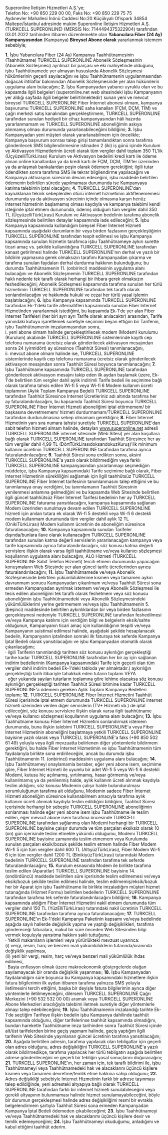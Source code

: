 <!-- 2024-10-04 Dmitrii Fediuk https://upwork.com/fl/mage2pro
1) «Document knowledge for «Turkcell Superonline» custom GPT»: https://github.com/dmitrii-fediuk/chatgpt/issues/6 -->

Superonline İletişim Hizmetleri A.Ş.'ye;  
Telefon No: +90 850 229 00 00, Faks No: +90 850 229 75 75  
Aydınevler Mahallesi İnönü Caddesi No:20 Küçükyalı Ofispark 34854 Maltepe/İstanbul adresinde mukim Superonline İletişim Hizmetleri A.Ş. (TURKCELL SUPERONLINE) (MERSİS No: 7144494375322904) tarafından 03.01.2022 tarihinden itibaren düzenlemekte olan **Yabancılara Fiber (24 Ay) Kampanyasından** (Kampanya) **Bireysel Abone olarak** yararlanmak istemem sebebiyle;

**1.** İşbu Yabancılara Fiber (24 Ay) Kampanya Taahhütnamesinin (Taahhütname) TURKCELL SUPERONLINE Abonelik Sözleşmesinin (Abonelik Sözleşmesi) ayrılmaz bir parçası ve eki mahiyetinde olduğunu, işbu Taahhütnamede yer almayan hususlarda Abonelik Sözleşmesi hükümlerinin geçerli sayılacağını ve işbu Taahhütnamenin uygulanmasından doğacak ihtilaflar bakımından Abonelik Sözleşmesinde yer alan hükümlerin uygulama alanı bulacağını;
**2.** İşbu Kampanyadan yabancı uyruklu olan ve bu kapsamda ilgili belgeleri (superonline.net web sitesindeki işbu Kampanyanın yer aldığı sayfada ilgili belgeler belirtilmektedir) sunan yeni ve mevcut bireysel TURKCELL SUPERONLINE Fiber İnternet abonesi olmam, kampanya başvurumu TURKCELL SUPERONLINE saha kanalları (FÇM, DÇM, TİM) ve çağrı merkezi satış kanalından gerçekleştirmem, TURKCELL SUPERONLINE tarafından sunulan hediyeli bir cihaz kampanyasından hâli hazırda yararlanmamam ve TURKCELL SUPERONLINE aboneliğimin askıya alınmamış olması durumunda yararlanabileceğimi bildiğimi;
**3.** İşbu Kampanyadan yeni müşteri olarak yararlanabilmem için öncelikle; Kampanya başvurum sonrası talep girişi tamamlandıktan sonra tarafıma gönderilecek SMS bilgilendirmesine istinaden 2 (iki) iş günü içinde Kurulum ve Aktivasyon Hizmetlerinin ücreti olarak tüm vergiler dahil toplam 350 TL'lik (ÜçyüzelliTürkLirası) Kurulum ve Aktivasyon bedelini kredi kartı ile ödeme alınan online kanallardan ya da kredi kartı ile FÇM, DÇM, TİM'ler üzerinden ya da anlaşmalı bankalardan peşin olarak ödemem gerektiğini; ilgili tutar ödendikten sonra tarafıma SMS ile tekrar bilgilendirme yapılacağını ve Kampanya aktivasyon sürecinin devam edeceğini, işbu maddede belirtilen ödemenin belirtilen sürede yapılmaması durumunda ise Kampanyaya katılma talebimin iptal olacağını;
**4.** TURKCELL SUPERONLINE'dan kaynaklanan teknik sebeplerden ötürü internet hizmetimin aktiflenememesi durumunda ya da aktivasyon sürecinin içinde olmasına karşın henüz internet hizmetinin başlamamış olması kaydıyla ve kampanya talebimi kendi isteğimle iptal etmem durumunda, ödemiş olduğum tüm vergiler dahil 350 TL (ÜçyüzelliTürkLirası) Kurulum ve Aktivasyon bedelinin tarafıma abonelik sözleşmesinde belirtilen detaylar kapsamında iade edileceğini;
**5.** İşbu Kampanya kapsamında kullandığım bireysel Fiber İnternet Hizmeti kapsamında aşağıdaki durumların bir veya birden fazlasının gerçekleştiğinin TURKCELL SUPERONLINE tarafından tespit edilmesi ve işbu Kampanya kapsamında sunulan hizmetin tarafımca işbu Taahhütnameye aykırı surette ticari amaç vs. şekilde kullanıldığına TURKCELL SUPERONLINE tarafından kanaat getirilmesi halinde TURKCELL SUPERONLINE'nın derhal ve yazılı bir bildirim yapmasına gerek olmaksızın tarafımı Kampanyadan çıkarma ve tarafıma sunulan faydaları derhal durdurma hakkının bulunduğunu; bu durumda Taahhütnamenin 11. (onbirinci) maddesinin uygulama alanı bulacağını ve Abonelik Sözleşmemin TURKCELL SUPERONLINE tarafından haklı nedenle tek taraflı olarak herhangi bir ihbara gerek olmaksızın feshedileceğini; Abonelik Sözleşmesi kapsamında tarafıma sunulan her türlü hizmetimin TURKCELL SUPERONLINE tarafından tek taraflı olarak sonlandırılacağını ve hakkımda hukuki ve cezai her türlü yasal işlemin başlatılacağını;
**6.** İşbu Kampanya kapsamında TURKCELL SUPERONLINE tarafından Ek-1'deki tarife alternatifleri kapsamında sunulan Fiber Internet Hizmetinden yararlanmak istediğimi, bu kapsamda Ek-1'de yer alan Fiber Internet Tarifeleri (her biri ayrı ayrı Tarife olarak anılacaktır) arasından, Tarife yanındaki kutuyu işaretlemek suretiyle seçimimi beyan ettiğim bir Tarifenin, işbu Taahhütnamenin imzalanmasından sonra,  
i. yeni abone olmam halinde gerçekleştirilecek modem (Modem) kurulumu (Kurulum) akabinde TURKCELL SUPERONLINE sistemlerinde kayıtlı cep telefonu numarama ücretsiz olarak gönderilecek aktivasyon mesajından sonra 24 (yirmidört) ay süresince (Taahhüt Süresi) tanımlanacağını,  
ii. mevcut abone olmam halinde ise, TURKCELL SUPERONLINE sistemlerinde kayıtlı cep telefonu numarama ücretsiz olarak gönderilecek aktivasyon mesajından sonra Taahhüt Süresi boyunca tanımlanacağını;
**7.** İşbu Taahhütname kapsamında TURKCELL SUPERONLINE tarafından gönderilecek aktivasyon mesajını takip eden ilk aydan başlamak üzere, Ek-1'de belirtilen tüm vergiler dahil aylık indirimli Tarife bedeli ile seçimime bağlı olarak tarafıma tahsis edilen Wi-fi 5 veya Wi-fi 6 Modem kullanım ücreti toplamının (Aylık Toplam Kampanya Bedeli) TURKCELL SUPERONLINE tarafından Taahhüt Süresince Internet Ücretleriniz adı altında tarafıma her ay faturalandırılacağını, bu kapsamda Taahhüt Süresi boyunca TURKCELL SUPERONLINE Fiber İnternet Hizmeti aboneliğimi iptal ettirmemem/ bir başkasına devretmemem/ hizmeti durdurmamam/TURKCELL SUPERONLINE tarafından durdurulmasına sebep olmamam gerektiğini;
**8.** Fiber Internet Hizmetinin yanı sıra numara tahsisi suretiyle TURKCELL SUPERONLINE'dan sabit telefon hizmeti almam halinde, detayları www.superonline.net adresli TURKCELL SUPERONLINE internet sitesinde (Web Sitesi) yer alan koşullara bağlı olarak TURKCELL SUPERONLINE tarafından Taahhüt Süresince her ay tüm vergiler dahil 4,99 TL (DörtTürkLirasıdoksandokuzKuruş)'lik minimum kullanım ücretinin TURKCELL SUPERONLINE tarafından tarafıma ayrıca faturalandırılacağını;
**9.** Taahhüt Süresi sona erdikten sonra, aksini TURKCELL SUPERONLINE'a yazılı olarak bildirmediğim veya farklı TURKCELL SUPERONLINE kampanyasından yararlanmayı seçmediğim müddetçe, işbu Kampanya kapsamındaki Tarife seçimime bağlı olarak, Fiber Internet Hizmetinin sürekliliğini sağlamak için ilgili taahhütsüz TURKCELL SUPERONLINE Fiber İnternet tarifesinin tanımlanmasını talep ettiğimi ve bu tanımlamaya onay verdiğimi, bu tanımlamanın Taahhüt Süresinin yenilenmesi anlamına gelmediğini ve bu kapsamda Web Sitesinde belirtilen ilgili güncel taahhütsüz Fiber İnternet Tarifesi bedelinin her ay TURKCELL SUPERONLINE faturama yansıtılacağını, kampanya kapsamında sağlanan Modem üzerinden sunulmaya devam edilen TURKCELL SUPERONLINE hizmeti için anılan tutara ek olarak Wi-fi 5 destekli veya Wi-fi 6 destekli modem kullanmam durumunda tüm vergiler dahil aylık 12 TL (OnikiTürkLirası) Modem kullanım ücretinin de aboneliğim süresince faturalanacağını;
**10.** Kampanya kapsamında sunulan Tarifeler dışında/bunlara ilave olarak kullanacağım TURKCELL SUPERONLINE tarafından sunulan katma değerli servislerin yararlanacağım kampanya veya tarife kapsamında ayrıca faturalandırılacağını, söz konusu katma değerli servislere ilişkin olarak varsa ilgili taahhütname ve/veya kullanıcı sözleşmesi koşullarının uygulama alanı bulacağını, ALO Hizmeti (TURKCELL SUPERONLINE Sabit Telefon Hizmeti) tercih etmem durumunda yapacağım konuşmaların Web Sitesinde yer alan güncel tarife ücretlerinden ayrıca faturalandırılacağını;
**11.** İşbu Taahhütnamede ve/veya Abonelik Sözleşmesinde belirtilen yükümlülüklerime kısmen veya tamamen aykırı davranmam sonucu Kampanyadan çıkarılmam ve/veya Taahhüt Süresi sona ermeden Kampanyadan ayrılmak istemem ve/veya Abonelik Sözleşmesi ile tesis edilen aboneliğimi tek taraflı olarak feshetmem veya söz konusu aboneliğimin işbu Taahhütnamedeki veya Abonelik Sözleşmesindeki yükümlülüklerimi yerine getirmemem ve/veya işbu Taahhütnamenin 5. (beşinci) maddesinde belirtilen aykırılıklardan bir veya birden fazlasının gerçekleşmesi nedeniyle TURKCELL SUPERONLINE tarafından feshedilmesi ve/veya Kampanya katılımı için verdiğim bilgi ve belgelerin eksik/sahte olduğunun, Kampanyanın ticari amaç için kullanıldığının tespiti ve/veya Kampanyanın suistimal edilmesi halinde, aşağıdaki şekilde hesaplanacak bedelin, Kampanyanın iptalinden sonraki ilk faturaya tek seferde Kampanya İptal Bedeli olarak yansıtılacağını ve işbu Kampanyadan otomatik olarak çıkarılacağımı;  
· ilgili Tarifenin tanımlandığı tarihten söz konusu aykırılığın gerçekleştiği tarihe kadar TURKCELL SUPERONLINE tarafından her bir ay için sağlanan indirim bedellerinin (Kampanya kapsamındaki Tarife için geçerli olan tüm vergiler dahil indirim bedeli Ek-1'deki tabloda yer almaktadır.) aykırılığın gerçekleştiği tarih itibariyle tahakkuk eden tutarın toplamı VEYA  
· eğer yukarıda sayılan tutarların toplamına göre lehime olacaksa söz konusu aykırılığın gerçekleştiği tarihten Taahhüt Süresi bitimine kadar TURKCELL SUPERONLINE'a ödemem gereken Aylık Toplam Kampanya Bedelleri toplamı;
**12.** TURKCELL SUPERONLINE Fiber İnternet Hizmetini Taahhüt Süresi içerisinde iptal etmem durumunda TURKCELL SUPERONLINE internet hizmeti üzerinden verilen diğer servislerin (TV+ Hizmeti vb.) de iptal edileceğini, söz konusu servislere ilişkin olarak varsa ilgili taahhütname ve/veya kullanıcı sözleşmesi koşullarının uygulama alanı bulacağını;
**13.** İşbu Taahhütname konusu Fiber İnternet Hizmetini sonlandırmak istemem durumunda, buna ilişkin talebimi TURKCELL SUPERONLINE'a veya Fiber İnternet Hizmetinin aboneliğini başlatmaya yetkili TURKCELL SUPERONLINE bayisine yazılı olarak veya TURKCELL SUPERONLINE'a faks (+90 850 502 61 49) yoluyla veya ilgili mevzuatta belirlenen diğer yöntemlerle bildirmem gerektiğini, bu halde Fiber İnternet Hizmetimin ve işbu Taahhütnamenin tüm faydalarıyla birlikte sona erdirileceğini, ancak bu durumda işbu Taahhütnamenin 11. (onbirinci) maddesinin uygulama alanı bulacağını;
**14.** İşbu Taahhütnameyi onaylamamla beraber, eğer yeni abone isem, seçimime göre, Fiber İnternet Hizmeti ile uyumlu bir adet Wi-fi 5 veya Wi-fi 6 destekli Modemi, kutusu hiç açılmamış, yırtılmamış, hasar görmemiş ve/veya kullanılmamış ya da yenilenmiş halde, aylık kullanım ücreti alınmak kaydıyla teslim aldığımı, söz konusu Modemin çalışır halde bulundurulması sorumluluğunun tarafıma ait olduğunu, Modemin sadece Fiber İnternet Hizmeti aboneliğim süresince kullanabilmem amacıyla tarafıma aylık kullanım ücreti alınmak kaydıyla teslim edildiğini bildiğimi, Taahhüt Süresi içerisinde herhangi bir sebeple TURKCELL SUPERONLINE aboneliğimin sonlanması halinde eğer yeni abone isem işbu Taahhütname ile teslim edilen, eğer mevcut abone isem tarafıma öncesinde TURKCELL SUPERONLINE tarafından sağlanmış olan Modemi herhangi bir TURKCELL SUPERONLINE bayisine çalışır durumda ve tüm parçaları eksiksiz olarak 10 (on) gün içerisinde teslim etmekle yükümlü olduğumu, Modemi TURKCELL SUPERONLINE bayisine zamanında teslim etmemem veya Kurulumda sunulan parçaları eksik/bozuk şekilde teslim etmem halinde Fiber Modem Wi-fi 5 için tüm vergiler dahil 600 TL (AltıyüzTürkLirası), Fiber Modem Wi-fi 6 için tüm vergiler dahil 1200 TL (BinikiyüzTürkLirası) tutarındaki Modem bedelinin TURKCELL SUPERONLINE tarafından tarafıma tek seferde faturalandırılacağını;
**15.** Kurulum esnasında Modem ile birlikte tarafıma teslim edilen (Aparatlar) TURKCELL SUPERONLINE bayisine 14. (ondördüncü) maddede belirtilen süre içerisinde teslim edilmemesi ve/veya eksik/bozuk şekilde teslim edilmesi halinde, teslim edilmemiş/eksik/bozuk her bir Aparat için işbu Taahhütname ile birlikte imzaladığım müşteri hizmet tutanağında (Hizmet Formu) belirtilen bedellerin TURKCELL SUPERONLINE tarafından tarafıma tek seferde faturalandırılacağını bildiğimi;
**16.** Kampanya kapsamında aldığım Fiber İnternet Hizmetini nakil etmem durumunda tüm vergiler dahil 150 TL (YüzElliTürkLirası) tutarındaki nakil ücretinin TURKCELL SUPERONLINE tarafından tarafıma ayrıca faturalanacağını;
**17.** TURKCELL SUPERONLINE'ın Ek-1'deki Kampanya Paketinin kapsamı ve/veya bedelinde aşağıda sayılı hallerde değişiklik yapma ve yaptığı değişiklikleri, tarafıma göndereceği faturalara, makul bir süre önceden Web Sitesinden bilgi vermek koşuluyla yansıtma hakkını saklı tuttuğunu;  
· Yetkili makamların işlemleri veya yürürlükteki mevzuat uyarınca:  
(i) vergi, resim, harç ve benzeri mali yükümlülüklerin tutarında/oranında değişiklik yapılması,  
(ii) yeni bir vergi, resim, harç ve/veya benzeri mali yükümlülük ihdas edilmesi,  
· Başta enflasyon olmak üzere makroekonomik göstergelerde olağan sayılamayacak bir oranda değişiklik yaşanması;
**18.** İşbu Kampanyadan faydalandığım süre boyunca bu Kampanya kapsamındaki hizmetlere ilişkin fatura bilgilerimin ilk aydan itibaren tarafıma yalnızca SMS yoluyla iletilmesini tercih ettiğimi, başka bir deyişle fatura bilgilerimin ayrıca diğer yöntemlerle iletilmeyeceğini, dilersem TURKCELL SUPERONLINE Çağrı Merkezini (+90 532 532 00 00) aramak veya TURKCELL SUPERONLINE Abone Merkezleri aracılığıyla talebimi iletmek suretiyle diğer yöntemlerle almayı talep edebileceğimi;
**19.** İşbu Taahhütnamenin imzalandığı tarihte Ek-1'de seçtiğim Tarifeye ilişkin bedelin işbu Kampanya dahilinde taahhüt kapsamında olduğunu, diğer tarifelerinse taahhüt kapsamında olmadığını, bundan hareketle Taahhütname imza tarihinden sonra Taahhüt Süresi içinde alt/üst tarifelerden birine geçiş yapmam halinde, geçiş yaptığım ilgili tarifenin Web Sitesinde yayınlanan güncel ücretinin tarafıma yansıtılacağını;
**20.** Aşağıda belirtilen adresin, tarafıma yapılacak olan tebligatlar için geçerli olan adres olduğunu, adres değişikliğini TURKCELL SUPERONLINE'a yazılı olarak bildirmedikçe, tarafıma yapılacak her türlü tebligatın aşağıda belirtilen adrese gönderileceğini ve geçerli bir tebliğin yasal sonuçlarını doğuracağını;
**21.** TURKCELL SUPERONLINE'ın, her zaman için, tek taraflı bildirimi ile, işbu Taahhütnameyi veya Taahhütnamedeki hak ve alacaklarını üçüncü kişilere kısmen veya tamamen devretme/temlik etme hakkına sahip olduğunu;
**22.** Adres değişikliği sebebiyle Internet Hizmetinin farklı bir adrese taşınması talep edildiğinde, yeni adresteki altyapıya bağlı olarak TURKCELL SUPERONLINE tarafından farklı bir internet hizmeti sunulabileceğini veya gerekli altyapının bulunmaması halinde hizmet sunulamayabileceğini, böyle bir durumun gerçekleşmesi halinde adres değişikliğimi resmi bir evrakla belgelendirmem şartıyla Taahhüt Süresi sona ermeden Kampanyadan Kampanya İptal Bedeli ödemeden çıkabileceğimi;
**23.** İşbu Taahhütnameyi ve/veya Taahhütnamedeki hak ve alacaklarımı üçüncü kişilere devir ve temlik edemeyeceğimi;
**24.** İşbu Taahhütnameyi okuduğumu, anladığımı ve kabul ettiğimi taahhüt ederim.